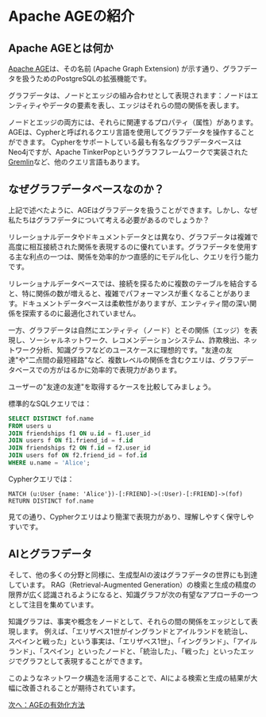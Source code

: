 # Apache AGEの紹介

## Apache AGEとは何か

[Apache AGE](https://age.apache.org)は、その名前 (Apache Graph Extension) が示す通り、グラフデータを扱うためのPostgreSQLの拡張機能です。

グラフデータは、ノードとエッジの組み合わせとして表現されます：ノードはエンティティやデータの要素を表し、エッジはそれらの間の関係を表します。

ノードとエッジの両方には、それらに関連するプロパティ（属性）があります。AGEは、Cypherと呼ばれるクエリ言語を使用してグラフデータを操作することができます。
Cypherをサポートしている最も有名なグラフデータベースはNeo4jですが、Apache TinkerPopというグラフフレームワークで実装された[Gremlin](https://tinkerpop.apache.org/gremlin.html)など、他のクエリ言語もあります。

## なぜグラフデータベースなのか？
上記で述べたように、AGEはグラフデータを扱うことができます。しかし、なぜ私たちはグラフデータについて考える必要があるのでしょうか？

リレーショナルデータやドキュメントデータとは異なり、グラフデータは複雑で高度に相互接続された関係を表現するのに優れています。グラフデータを使用する主な利点の一つは、関係を効率的かつ直感的にモデル化し、クエリを行う能力です。

リレーショナルデータベースでは、接続を探るために複数のテーブルを結合すると、特に関係の数が増えると、複雑でパフォーマンスが重くなることがあります。ドキュメントデータベースは柔軟性がありますが、エンティティ間の深い関係を探索するのに最適化されていません。

一方、グラフデータは自然にエンティティ（ノード）とその関係（エッジ）を表現し、ソーシャルネットワーク、レコメンデーションシステム、詐欺検出、ネットワーク分析、知識グラフなどのユースケースに理想的です。"友達の友達"や"二点間の最短経路"など、複数レベルの関係を含むクエリは、グラフデータベースでの方がはるかに効率的で表現力があります。

ユーザーの"友達の友達"を取得するケースを比較してみましょう。

標準的なSQLクエリでは：

```sql
SELECT DISTINCT fof.name
FROM users u
JOIN friendships f1 ON u.id = f1.user_id
JOIN users f ON f1.friend_id = f.id
JOIN friendships f2 ON f.id = f2.user_id
JOIN users fof ON f2.friend_id = fof.id
WHERE u.name = 'Alice';
```

Cypherクエリでは：
```
MATCH (u:User {name: 'Alice'})-[:FRIEND]->(:User)-[:FRIEND]->(fof)
RETURN DISTINCT fof.name
```

見ての通り、Cypherクエリはより簡潔で表現力があり、理解しやすく保守しやすいです。

## AIとグラフデータ

そして、他の多くの分野と同様に、生成型AIの波はグラフデータの世界にも到達しています。
RAG（Retrieval-Augmented Generation）の検索と生成の精度の限界が広く認識されるようになると、知識グラフが次の有望なアプローチの一つとして注目を集めています。

知識グラフは、事実や概念をノードとして、それらの間の関係をエッジとして表現します。
例えば、「エリザベス1世がイングランドとアイルランドを統治し、スペインと戦った」という事実は、「エリザベス1世」、「イングランド」、「アイルランド」、「スペイン」といったノードと、「統治した」、「戦った」といったエッジでグラフとして表現することができます。

このようなネットワーク構造を活用することで、AIによる検索と生成の結果が大幅に改善されることが期待されています。

[次へ：AGEの有効化方法](02_enablement_ja.md)
